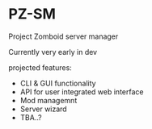 # PZ-SM
Project Zomboid server manager


Currently very early in dev

projected features:
- CLI & GUI functionality
- API for user integrated web interface
- Mod managemnt
- Server wizard
- TBA..?
